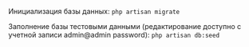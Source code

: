 Инициализация базы данных:
`php artisan migrate`

Заполнение базы тестовыми данными (редактирование доступно с учетной записи 
admin@admin password):
`php artisan db:seed`
